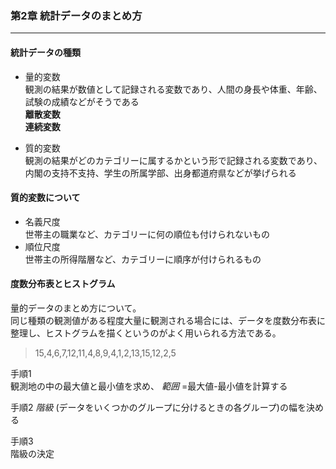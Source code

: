 ### 第2章 統計データのまとめ方
---

#### 統計データの種類  
* 量的変数  
観測の結果が数値として記録される変数であり、人間の身長や体重、年齢、試験の成績などがそうである  
**離散変数**  
**連続変数**  

* 質的変数  
観測の結果がどのカテゴリーに属するかという形で記録される変数であり、内閣の支持不支持、学生の所属学部、出身都道府県などが挙げられる  

#### 質的変数について  
* 名義尺度  
世帯主の職業など、カテゴリーに何の順位も付けられないもの  
* 順位尺度  
世帯主の所得階層など、カテゴリーに順序が付けられるもの  


#### 度数分布表とヒストグラム  
量的データのまとめ方について。  
同じ種類の観測値がある程度大量に観測される場合には、データを度数分布表に整理し、ヒストグラムを描くというのがよく用いられる方法である。  

> 15,4,6,7,12,11,4,8,9,4,1,2,13,15,12,2,5  

手順1  
観測地の中の最大値と最小値を求め、 *範囲* =最大値-最小値を計算する  

手順2
*階級* (データをいくつかのグループに分けるときの各グループ)の幅を決める  

手順3  
階級の決定

